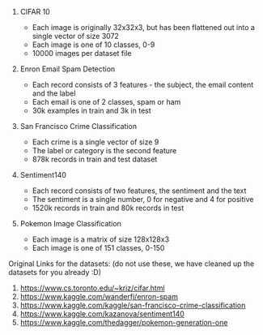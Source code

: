 1. CIFAR 10
    - Each image is originally 32x32x3, but has been flattened out into a single vector of size 3072
    - Each image is one of 10 classes, 0-9
    - 10000 images per dataset file

2. Enron Email Spam Detection
    - Each record consists of 3 features - the subject, the email content and the label
    - Each email is one of 2 classes, spam or ham
    - 30k examples in train and 3k in test

3. San Francisco Crime Classification
    - Each crime is a single vector of size 9
    - The label or category is the second feature
    - 878k records in train and test dataset

4. Sentiment140
    - Each record consists of two features, the sentiment and the text
    - The sentiment is a single number, 0 for negative and 4 for positive
    - 1520k records in train and 80k records in test

5. Pokemon Image Classification
    - Each image is a matrix of size 128x128x3
    - Each image is one of 151 classes, 0-150


Original Links for the datasets: (do not use these, we have cleaned up the datasets for you already :D)
1. https://www.cs.toronto.edu/~kriz/cifar.html
2. https://www.kaggle.com/wanderfj/enron-spam
3. https://www.kaggle.com/kaggle/san-francisco-crime-classification
4. https://www.kaggle.com/kazanova/sentiment140
5. https://www.kaggle.com/thedagger/pokemon-generation-one